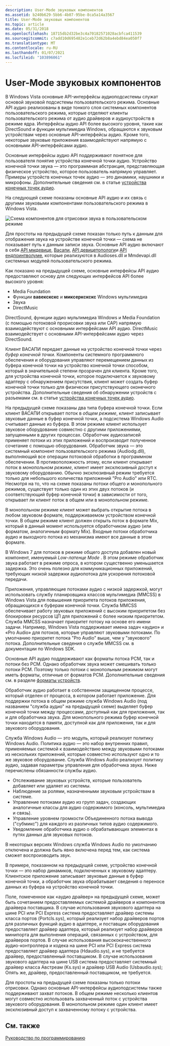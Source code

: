 ```yaml
---
description: User-Mode звуковых компонентов
ms.assetid: b240b629-5bb6-4b07-95be-8ca5a14a3567
title: User-Mode звуковых компонентов
ms.topic: article
ms.date: 05/31/2018
ms.openlocfilehash: 18715db2d32be3c4a70182571028acbfca411539
ms.sourcegitcommit: c7add10d695482e1ceb72d62b8a4ebd84ea050f7
ms.translationtype: MT
ms.contentlocale: ru-RU
ms.lasthandoff: 01/07/2021
ms.locfileid: "103896061"
---
```

# <a name="user-mode-audio-components"></a>User-Mode звуковых компонентов

В Windows Vista основные API-интерфейсы аудиоподсистемы служат основой звуковой подсистемы пользовательского режима. Основные API аудио реализованы в виде тонкого слоя системных компонентов пользовательского режима, которые отделяют клиенты пользовательского режима от аудио драйверов и аудиоустройств в режиме ядра. Интерфейсы аудио API более высокого уровня, такие как DirectSound и функции мультимедиа Windows, обращаются к звуковым устройствам через основные API-интерфейсы аудио. Кроме того, некоторые звуковые приложения взаимодействуют напрямую с основными API-интерфейсами аудио.

Основные интерфейсы аудио API поддерживают понятное для пользователя понятие устройства конечной точки аудио. Устройство конечной точки звука — это программная абстракция, представляющая физическое устройство, которое пользователь напрямую управляет. Примеры устройств конечных точек аудио — это динамики, наушники и микрофоны. Дополнительные сведения см. в статье [устройства конечных точек аудио](audio-endpoint-devices.md).

На следующей схеме показаны основные API аудио и их связь с другими звуковыми компонентами пользовательского режима в Windows Vista.

![Схема компонентов для отрисовки звука в пользовательском режиме](images/fig1.jpg)

Для простоты на предыдущей схеме показан только путь к данным для отображения звука на устройстве конечной точки — схема не показывает путь к данным записи звука. Основные API аудио включают в себя [API ммдевице](mmdevice-api.md), [Васапи](wasapi.md), [API девицетопологи](devicetopology-api.md)и [API ендпоинтволуме](endpointvolume-api.md), которые реализуются в Audioses.dll и Mmdevapi.dll системных модулей пользовательского режима.

Как показано на предыдущей схеме, основные интерфейсы API аудио предоставляют основу для следующих интерфейсов API более высокого уровня:

-   Media Foundation
-   Функции **вавекскскс** и **миксеркскскс** Windows мультимедиа
-   Звука
-   DirectMusic

DirectSound, функции аудио мультимедиа Windows и Media Foundation (с помощью потоковой прорисовки звука или САР) напрямую взаимодействуют с основными интерфейсами API аудио. DirectMusic взаимодействует с основными API-интерфейсами аудио через DirectSound.

Клиент ВАСАПИ передает данные на устройство конечной точки через *буфер конечной точки*. Компоненты системного программного обеспечения и оборудования управляют перемещением данных из буфера конечной точки на устройство конечной точки способом, который в значительной степени прозрачен для клиента. Кроме того, для устройства конечной точки, которое подключается к звуковому адаптеру с обнаружением присутствия, клиент может создать буфер конечной точки только для физически присутствующего оконечного устройства. Дополнительные сведения об обнаружении устройств с разъемами см. в статье [устройства конечных точек аудио](audio-endpoint-devices.md).

На предыдущей схеме показаны два типа буфера конечной точки. Если клиент ВАСАПИ открывает поток в *общем режиме*, клиент записывает звуковые данные в буфер конечной точки, а подсистема Windows Audio считывает данные из буфера. В этом режиме клиент использует звуковое оборудование совместно с другими приложениями, запущенными в других процессах. Обработчик аудиозаписей применяет потоки из этих приложений и воспроизводит полученное сочетание с помощью оборудования. Обработчик звука — это системный компонент пользовательского режима (Audiodg.dll), выполняющий все операции потоковой обработки в программном обеспечении. В противоположность этому, если клиент открывает поток в *монопольном режиме*, клиент имеет эксклюзивный доступ к звуковому оборудованию. Обычно эксклюзивный режим требуется только для небольшого количества приложений "Pro Audio" или RTC. Несмотря на то, что на схеме показаны потоки общего и монопольного режимов, существует только один из этих двух потоков (и соответствующий буфер конечной точки) в зависимости от того, открывает ли клиент поток в общем или в монопольном режиме.

В монопольном режиме клиент может выбрать открытие потока в любом звуковом формате, поддерживаемом устройством конечной точки. В общем режиме клиент должен открыть поток в формате Mix, который в данный момент используется обработчиком аудио (или форматом, аналогичным формату Mix). Входные потоки обработчика аудио и выходного потока из механизма имеют все данные в этом формате.

В Windows 7 для потоков в режиме общего доступа добавлен новый компонент, именуемый *Low-латенце Mode* . В этом режиме обработчик звука работает в режиме опроса, в котором существенно уменьшается задержка. Это очень полезно для коммуникационных приложений, требующих низкой задержки аудиопотока для ускорения потоковой передачи.

Приложения, управляющие потоками аудио с низкой задержкой, могут использовать службу планировщика классов мультимедиа (MMCSS) в Windows Vista для повышения приоритета потоков приложения, обращающихся к буферам конечной точки. Служба MMCSS обеспечивает работу звуковых приложений с высоким приоритетом без блокировки ресурсов ЦП для приложений с более низким приоритетом. Служба MMCSS назначает приоритет потоку на основе его имени задачи. Например, Windows Vista поддерживает имена задач «аудио» и «Pro Audio» для потоков, которые управляют звуковыми потоками. По умолчанию приоритет потока "Pro Audio" выше, чем у "звукового" потока. Дополнительные сведения о службе MMCSS см. в документации по Windows SDK.

Основные API аудио поддерживают как форматы потока PCM, так и потоки без PCM. Однако обработчик звука может смешивать только потоки PCM. Поэтому только потоки с монопольным режимом могут иметь форматы, отличные от форматов PCM. Дополнительные сведения см. в разделе [форматы устройств](device-formats.md).

Обработчик аудио работает в собственном защищенном процессе, который отделен от процесса, в котором работает приложение. Для поддержки потока в общем режиме служба Windows Audio (под названием "служба аудио" на предыдущей схеме) выделяет буфер конечной точки между процессами, доступный как для приложения, так и для обработчика звука. Для монопольного режима буфер конечной точки находится в памяти, доступной как для приложения, так и для звукового оборудования.

Служба Windows Audio — это модуль, который реализует политику Windows Audio. Политика аудио — это набор внутренних правил, применяемых системой к взаимодействию между звуковыми потоками из нескольких приложений, которые совместно используют одно и то же звуковое оборудование. Служба Windows Audio реализует политику аудио, задавая параметры управления для обработчика звука. Ниже перечислены обязанности службы аудио.

-   Отслеживание звуковых устройств, которые пользователь добавляет или удаляет из системы.
-   Наблюдение за ролями, назначенными звуковым устройствам в системе.
-   Управление потоками аудио из групп задач, создающих аналогичные классы для аудио содержимого (консоль, мультимедиа и связь).
-   Управление уровнем громкости Объединенного потока вывода ("субмикс") для каждого из различных типов аудио содержимого.
-   Уведомление обработчика аудио о обрабатывающих элементах в путях данных для звуковых потоков.

В некоторых версиях Windows служба Windows Audio по умолчанию отключена и должна быть явно включена перед тем, как система сможет воспроизводить звук.

В примере, показанном на предыдущей схеме, устройство конечной точки — это набор динамиков, подключенных к звуковому адаптеру. Клиентское приложение записывает звуковые данные в буфер конечной точки, а обработчик звука обрабатывает сведения о переносе данных из буфера на устройство конечной точки.

Поле, помеченное как «аудио драйвер» на предыдущей схеме, может быть сочетанием предоставляемых системой драйверов и компонентов драйвера поставщика. В случае использования звукового адаптера на шине PCI или PCI Express система предоставляет драйвер системы класса портов (Portcls.sys), который реализует набор драйверов портов для различных функций аудио в адаптере, и поставщик оборудования предоставляет драйвер адаптера, который реализует набор драйверов минипорта для выполнения операций, связанных с устройством, для драйверов портов. В случае использования высококачественного аудио-контроллера и кодека на шине PCI или PCI Express система предоставляет драйвер адаптера (Hdaudio.sys), и не требуется драйвер, предоставленный поставщиком. В случае использования звукового адаптера на шине USB система предоставляет системный драйвер класса Австреам (Ks.sys) и драйвер USB Audio (Usbaudio.sys); Опять же, драйвер, предоставленный поставщиком, не требуется.

Для простоты на предыдущей схеме показаны только потоки отрисовки. Однако основные API-интерфейсы аудиоподсистемы также поддерживают захват потоков. В общем режиме несколько клиентов могут совместно использовать захваченный поток с устройства звукового оборудования. В монопольном режиме один клиент имеет эксклюзивный доступ к захваченному потоку с устройства.

## <a name="related-topics"></a>См. также

<dl> <dt>

[Руководство по программированию](programming-guide.md)
</dt> </dl>

 

 



